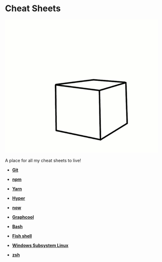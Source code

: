 # Cheat Sheets

![](/img/flying-cube.gif)

A place for all my cheat sheets to live!

- **[Git](git.md#useful-git-commands)**

- **[npm](npm.md#npm-plz)**

- **[Yarn](yarn.md#useful-yarn-commands)**

- **[Hyper](hyper.md#useful-hyper-info)**

- **[now](now.md#now)**

- **[Graphcool](graphcool.md#yuseful-graphcool-commands)**

- **[Bash](bash.md#bash)**

- **[Fish shell](fish.md#fish-shell)**

- **[Windows Subsystem Linux](wsl.md#windows-subsystem-linux)**

- **[zsh](zsh.md#zsh)**
